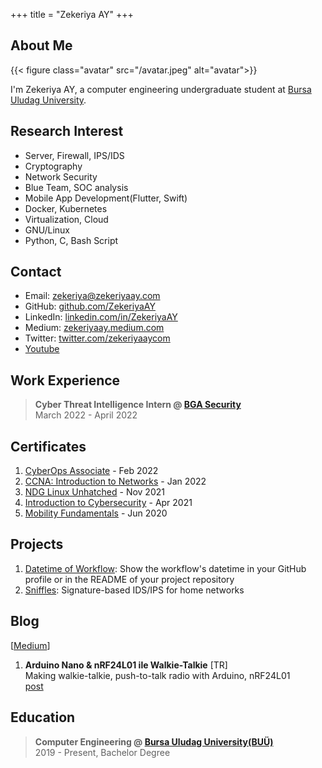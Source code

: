 +++
title = "Zekeriya AY"
+++

## About Me

{{< figure class="avatar" src="/avatar.jpeg" alt="avatar">}}

I'm Zekeriya AY, a computer engineering undergraduate student at [Bursa Uludag University](https://uludag.edu.tr/).


## Research Interest

* Server, Firewall, IPS/IDS
* Cryptography
* Network Security
* Blue Team, SOC analysis
* Mobile App Development(Flutter, Swift)
* Docker, Kubernetes
* Virtualization, Cloud
* GNU/Linux
* Python, C, Bash Script


## Contact

* Email: [zekeriya@zekeriyaay.com](mailto:zekeriya@zekeriyaay.com)
* GitHub: [github.com/ZekeriyaAY](https://github.com/ZekeriyaAY)
* LinkedIn: [linkedin.com/in/ZekeriyaAY](https://linkedin.com/in/ZekeriyaAY)
* Medium: [zekeriyaay.medium.com](https://zekeriyaay.medium.com)
* Twitter: [twitter.com/zekeriyaaycom](https://twitter.com/zekeriyaaycom)
* [Youtube](https://youtube.com/channel/UCcg8zjG1kt-6sRfb4ajHWXQ?sub_confirmation=1)<!-- [^1] -->


## Work Experience

> **Cyber Threat Intelligence Intern @ [BGA Security](https://www.bgasecurity.com/)**\
> March 2022 - April 2022


## Certificates
1. [CyberOps Associate](https://www.credly.com/badges/27f2552f-0828-4b38-b530-14c21e0ad79f) - Feb 2022
1. [CCNA: Introduction to Networks](https://credly.com/badges/c37ea143-d98d-4c5b-a9ef-2af2423a4b1d) - Jan 2022
1. [NDG Linux Unhatched](https://github.com/ZekeriyaAY/ZekeriyaAY/blob/main/certificate/ZekeriyaAY_NDGLinuxUnhatched.pdf) - Nov 2021
1. [Introduction to Cybersecurity](https://credly.com/badges/cdc52430-9c06-413e-b8d4-90745da4c678) - Apr 2021
1. [Mobility Fundamentals](https://github.com/ZekeriyaAY/ZekeriyaAY/blob/main/certificate/ZekeriyaAY_MobilityFundamentals.pdf) - Jun 2020


## Projects

1. [Datetime of Workflow](https://github.com/marketplace/actions/datetime-of-workflow): Show the workflow's datetime in your GitHub profile or in the README of your project repository
1. [Sniffles](https://github.com/ZekeriyaAY/sniffles): Signature-based IDS/IPS for home networks


## Blog

\[[Medium](https://zekeriyaay.medium.com)\]

1. **Arduino Nano & nRF24L01 ile Walkie-Talkie** [TR]\
Making walkie-talkie, push-to-talk radio with Arduino, nRF24L01\
[post](https://zekeriyaay.medium.com/arduino-walkie-talkie-10ae6113e58e)


## Education

> **Computer Engineering @ [Bursa Uludag University(BUÜ)](https://uludag.edu.tr/)**\
> 2019 - Present, Bachelor Degree



<!-- [^1]: This is the first footnote. 
[^2]: This is the second footnote. -->
